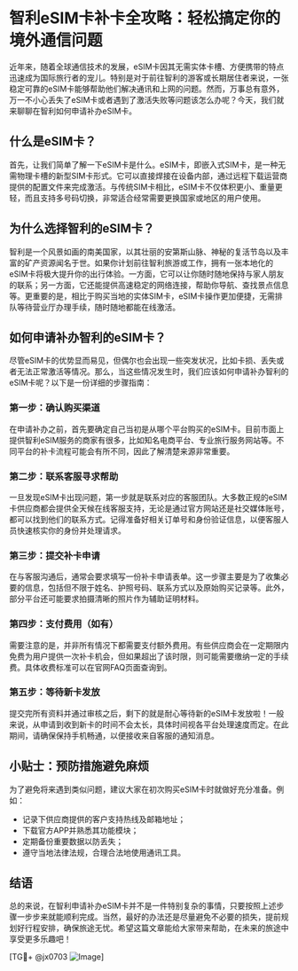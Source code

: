 # 智利eSIM卡补卡全攻略：轻松搞定你的境外通信问题

近年来，随着全球通信技术的发展，eSIM卡因其无需实体卡槽、方便携带的特点迅速成为国际旅行者的宠儿。特别是对于前往智利的游客或长期居住者来说，一张稳定可靠的eSIM卡能够帮助他们解决通讯和上网的问题。然而，万事总有意外，万一不小心丢失了eSIM卡或者遇到了激活失败等问题该怎么办呢？今天，我们就来聊聊在智利如何申请补办eSIM卡。

## 什么是eSIM卡？

首先，让我们简单了解一下eSIM卡是什么。eSIM卡，即嵌入式SIM卡，是一种无需物理卡槽的新型SIM卡形式。它可以直接焊接在设备内部，通过远程下载运营商提供的配置文件来完成激活。与传统SIM卡相比，eSIM卡不仅体积更小、重量更轻，而且支持多号码切换，非常适合经常需要更换国家或地区的用户使用。

## 为什么选择智利的eSIM卡？

智利是一个风景如画的南美国家，以其壮丽的安第斯山脉、神秘的复活节岛以及丰富的矿产资源闻名于世。如果你计划前往智利旅游或工作，拥有一张本地化的eSIM卡将极大提升你的出行体验。一方面，它可以让你随时随地保持与家人朋友的联系；另一方面，它还能提供高速稳定的网络连接，帮助你导航、查找景点信息等。更重要的是，相比于购买当地的实体SIM卡，eSIM卡操作更加便捷，无需排队等待营业厅办理手续，随时随地都能在线激活。

## 如何申请补办智利的eSIM卡？

尽管eSIM卡的优势显而易见，但偶尔也会出现一些突发状况，比如卡损、丢失或者无法正常激活等情况。那么，当这些情况发生时，我们应该如何申请补办智利的eSIM卡呢？以下是一份详细的步骤指南：

### 第一步：确认购买渠道
在申请补办之前，首先要确定自己当初是从哪个平台购买的eSIM卡。目前市面上提供智利eSIM服务的商家有很多，比如知名电商平台、专业旅行服务网站等。不同平台的补卡流程可能会有所不同，因此了解清楚来源非常重要。

### 第二步：联系客服寻求帮助
一旦发现eSIM卡出现问题，第一步就是联系对应的客服团队。大多数正规的eSIM卡供应商都会提供全天候在线客服支持，无论是通过官方网站还是社交媒体账号，都可以找到他们的联系方式。记得准备好相关订单号和身份验证信息，以便客服人员快速核实你的身份并处理请求。

### 第三步：提交补卡申请
在与客服沟通后，通常会要求填写一份补卡申请表单。这一步骤主要是为了收集必要的信息，包括但不限于姓名、护照号码、联系方式以及原始购买记录等。此外，部分平台还可能要求拍摄清晰的照片作为辅助证明材料。

### 第四步：支付费用（如有）
需要注意的是，并非所有情况下都需要支付额外费用。有些供应商会在一定期限内免费为用户提供一次补卡机会，但如果超出了该时限，则可能需要缴纳一定的手续费。具体收费标准可以在官网FAQ页面查询到。

### 第五步：等待新卡发放
提交完所有资料并通过审核之后，剩下的就是耐心等待新的eSIM卡发放啦！一般来说，从申请到收到新卡的时间不会太长，具体时间视各平台处理速度而定。在此期间，请确保保持手机畅通，以便接收来自客服的通知消息。

## 小贴士：预防措施避免麻烦

为了避免将来遇到类似问题，建议大家在初次购买eSIM卡时就做好充分准备。例如：
- 记录下供应商提供的客户支持热线及邮箱地址；
- 下载官方APP并熟悉其功能模块；
- 定期备份重要数据以防丢失；
- 遵守当地法律法规，合理合法地使用通讯工具。

## 结语

总的来说，在智利申请补办eSIM卡并不是一件特别复杂的事情，只要按照上述步骤一步步来就能顺利完成。当然，最好的办法还是尽量避免不必要的损失，提前规划好行程安排，确保旅途无忧。希望这篇文章能给大家带来帮助，在未来的旅途中享受更多乐趣吧！

[TG💪+ @jx0703 ![Image](https://github.com/user-attachments/assets/dbca1d08-cadb-493c-b0ec-ad6f7a83f270)]